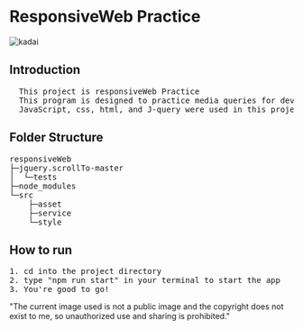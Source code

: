 # ResponsiveWeb Practice
![kadai](https://user-images.githubusercontent.com/54490500/85402877-6953a500-b597-11ea-8366-dfc9bd2106b8.png)


## Introduction
<pre>
  This project is responsiveWeb Practice
  This program is designed to practice media queries for device response.
  JavaScript, css, html, and J-query were used in this project.
</pre>

## Folder Structure
<pre>
responsiveWeb
├─jquery.scrollTo-master
│  └─tests
├─node_modules
└─src
    ├─asset
    ├─service
    └─style
</pre>

## How to run
<pre>
1. cd into the project directory
2. type "npm run start" in your terminal to start the app
3. You're good to go!
</pre>

"The current image used is not a public image and the copyright does not exist to me, so unauthorized use and sharing is prohibited."
